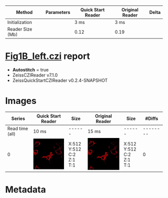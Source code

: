 |  Method            | Parameters       | Quick Start Reader | Original Reader | Delta  |
| -------------------|------------------|--------------------|-----------------|------- |
| Initialization     |                  |3 ms|3 ms|        |
| Reader Size (Mb)     |                  |0.12|0.19|        |
# [Fig1B_left.czi](https://zenodo.org/record/6685822/files/Fig1B_left.czi) report
 - **Autostitch** = true
 - ZeissCZIReader v7.1.0
 - ZeissQuickStartCZIReader v0.2.4-SNAPSHOT

# Images 

| Series            | Quick Start Reader | Size | Original Reader | Size | #Diffs |
|-------------------|--------------------|------|-----------------|------|--------|
| Read time (all)   |10 ms|------|15 ms|------|--------|
|0|![Fig1B_left.quick_true.flat_true.stitch_true.series_0.jpg](Fig1B_left/Fig1B_left.quick_true.flat_true.stitch_true.series_0.jpg)|X:512<br>Y:512<br>C:2<br>Z:1<br>T:1|![Fig1B_left.quick_false.flat_true.stitch_true.series_0.jpg](Fig1B_left/Fig1B_left.quick_false.flat_true.stitch_true.series_0.jpg)|X:512<br>Y:512<br>C:2<br>Z:1<br>T:1|0|

# Metadata

